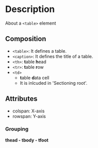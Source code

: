 # Description
About a `<table>` element

## Composition
- `<table>`: It defines a table.  
- `<caption>`: It defines the title of a table.  
- `<th>`: **t**able **h**ead
- `<tr>`: **t**able **r**ow
- `<td>`  
    - **t**able **d**ata cell  
    - It is inlcuded in 'Sectioning root'.

## Attributes
- colspan: X-axis  
- rowspan: Y-axis  

### Grouping
**thead - tbody - tfoot**